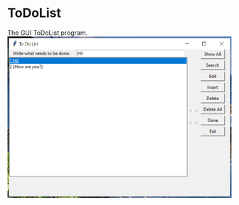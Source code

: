 # ToDoList
The GUI ToDoList program.
![image from ToDoList user interface](https://github.com/PAIREN1383/ToDoList/blob/main/ToDoList.PNG)
